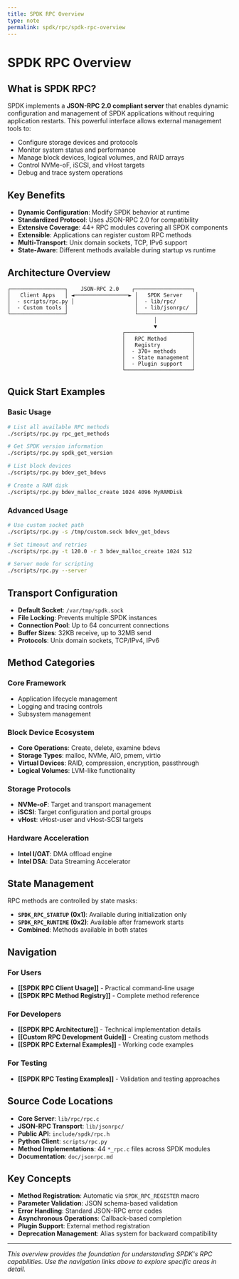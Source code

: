 ```yaml
---
title: SPDK RPC Overview
type: note
permalink: spdk/rpc/spdk-rpc-overview
---
```


# SPDK RPC Overview

## What is SPDK RPC?

SPDK implements a **JSON-RPC 2.0 compliant server** that enables dynamic configuration and management of SPDK applications without requiring application restarts. This powerful interface allows external management tools to:

- Configure storage devices and protocols
- Monitor system status and performance
- Manage block devices, logical volumes, and RAID arrays
- Control NVMe-oF, iSCSI, and vHost targets
- Debug and trace system operations

## Key Benefits

- **Dynamic Configuration**: Modify SPDK behavior at runtime
- **Standardized Protocol**: Uses JSON-RPC 2.0 for compatibility
- **Extensive Coverage**: 44+ RPC modules covering all SPDK components
- **Extensible**: Applications can register custom RPC methods
- **Multi-Transport**: Unix domain sockets, TCP, IPv6 support
- **State-Aware**: Different methods available during startup vs runtime

## Architecture Overview

```
┌─────────────────┐    JSON-RPC 2.0    ┌──────────────────┐
│   Client Apps   │ ◄─────────────────► │   SPDK Server    │
│  - scripts/rpc.py │                   │  - lib/rpc/      │
│  - Custom tools │                     │  - lib/jsonrpc/  │
└─────────────────┘                     └──────────────────┘
                                              │
                                              ▼
                                    ┌─────────────────────┐
                                    │   RPC Method        │
                                    │   Registry          │
                                    │  - 370+ methods     │
                                    │  - State management │
                                    │  - Plugin support   │
                                    └─────────────────────┘
```

## Quick Start Examples

### Basic Usage
```bash
# List all available RPC methods
./scripts/rpc.py rpc_get_methods

# Get SPDK version information
./scripts/rpc.py spdk_get_version

# List block devices
./scripts/rpc.py bdev_get_bdevs

# Create a RAM disk
./scripts/rpc.py bdev_malloc_create 1024 4096 MyRAMDisk
```

### Advanced Usage
```bash
# Use custom socket path
./scripts/rpc.py -s /tmp/custom.sock bdev_get_bdevs

# Set timeout and retries
./scripts/rpc.py -t 120.0 -r 3 bdev_malloc_create 1024 512

# Server mode for scripting
./scripts/rpc.py --server
```

## Transport Configuration

- **Default Socket**: `/var/tmp/spdk.sock`
- **File Locking**: Prevents multiple SPDK instances
- **Connection Pool**: Up to 64 concurrent connections
- **Buffer Sizes**: 32KB receive, up to 32MB send
- **Protocols**: Unix domain sockets, TCP/IPv4, IPv6

## Method Categories

### Core Framework
- Application lifecycle management
- Logging and tracing controls
- Subsystem management

### Block Device Ecosystem
- **Core Operations**: Create, delete, examine bdevs
- **Storage Types**: malloc, NVMe, AIO, pmem, virtio
- **Virtual Devices**: RAID, compression, encryption, passthrough
- **Logical Volumes**: LVM-like functionality

### Storage Protocols
- **NVMe-oF**: Target and transport management
- **iSCSI**: Target configuration and portal groups
- **vHost**: vHost-user and vHost-SCSI targets

### Hardware Acceleration
- **Intel I/OAT**: DMA offload engine
- **Intel DSA**: Data Streaming Accelerator

## State Management

RPC methods are controlled by state masks:

- **`SPDK_RPC_STARTUP` (0x1)**: Available during initialization only
- **`SPDK_RPC_RUNTIME` (0x2)**: Available after framework starts
- **Combined**: Methods available in both states

## Navigation

### For Users
- **[[SPDK RPC Client Usage]]** - Practical command-line usage
- **[[SPDK RPC Method Registry]]** - Complete method reference

### For Developers  
- **[[SPDK RPC Architecture]]** - Technical implementation details
- **[[Custom RPC Development Guide]]** - Creating custom methods
- **[[SPDK RPC External Examples]]** - Working code examples

### For Testing
- **[[SPDK RPC Testing Examples]]** - Validation and testing approaches

## Source Code Locations

- **Core Server**: `lib/rpc/rpc.c`
- **JSON-RPC Transport**: `lib/jsonrpc/`
- **Public API**: `include/spdk/rpc.h`
- **Python Client**: `scripts/rpc.py`
- **Method Implementations**: 44 `*_rpc.c` files across SPDK modules
- **Documentation**: `doc/jsonrpc.md`

## Key Concepts

- **Method Registration**: Automatic via `SPDK_RPC_REGISTER` macro
- **Parameter Validation**: JSON schema-based validation
- **Error Handling**: Standard JSON-RPC error codes
- **Asynchronous Operations**: Callback-based completion
- **Plugin Support**: External method registration
- **Deprecation Management**: Alias system for backward compatibility

---

*This overview provides the foundation for understanding SPDK's RPC capabilities. Use the navigation links above to explore specific areas in detail.*